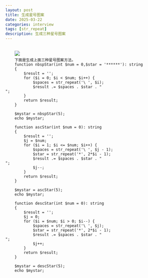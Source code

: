 ```yaml
---
layout: post
title: 生成星号图案
date: 2025-03-22
categories: interview
tags: [str_repeat]
description: 生成三种星号图案
---
```

<pre>
    <code>
    <img src="https://thinkwei.cn/img/star.png" />  
    下面是生成上面三种星号图案方法。
    function nbspStar(int $num = 0,$star = '******'): string
    {
        $result = '';
        for ($i = 0; $i < $num; $i++) {
            $spaces = str_repeat('\&nbsp;', $i);
            $result .= $spaces . $star . "<br>";
        }
        return $result;
    }
    
    $mystar = nbspStar(5);
    echo $mystar;
    
    function ascStar(int $num = 0): string
    {
        $result = '';
        $j = $num;
        for ($i = 1; $i <= $num; $i++) {
            $spaces = str_repeat('\&nbsp;', $j - 1);
            $star = str_repeat('*', 2*$i - 1);
            $result .= $spaces . $star . "<br>";
            $j--;
        }
        return $result;
    }
    
    $mystar = ascStar(5);
    echo $mystar;
    
    function descStar(int $num = 0): string
    {
        $result = '';
        $j = 0;
        for ($i = $num; $i > 0; $i--) {
            $spaces = str_repeat('\&nbsp;', $j);
            $star = str_repeat('*', 2*$i - 1);
            $result .= $spaces . $star . "<br>";
            $j++;
        }
        return $result;
    }
    
    $mystar = descStar(5);
    echo $mystar;
    </code>
</pre>

    

